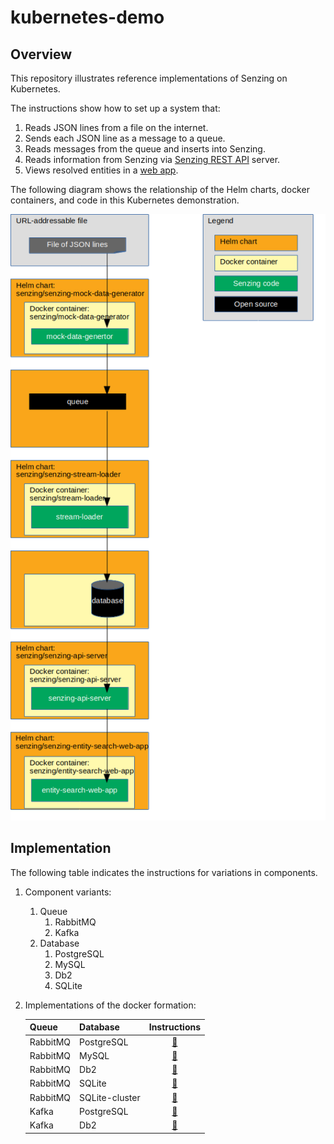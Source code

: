 # kubernetes-demo

## Overview

This repository illustrates reference implementations of Senzing on Kubernetes.

The instructions show how to set up a system that:

1. Reads JSON lines from a file on the internet.
1. Sends each JSON line as a message to a queue.
1. Reads messages from the queue and inserts into Senzing.
1. Reads information from Senzing via [Senzing REST API](https://github.com/Senzing/senzing-rest-api) server.
1. Views resolved entities in a [web app](https://github.com/Senzing/entity-search-web-app).

The following diagram shows the relationship of the Helm charts, docker containers, and code in this Kubernetes demonstration.

![Image of architecture](docs/img-architecture/architecture.png)

## Implementation

The following table indicates the instructions for variations in components.

1. Component variants:
    1. Queue
        1. RabbitMQ
        1. Kafka
    1. Database
        1. PostgreSQL
        1. MySQL
        1. Db2
        1. SQLite
1. Implementations of the docker formation:

    | Queue    | Database       | Instructions   |
    |----------|----------------|:--------------:|
    | RabbitMQ | PostgreSQL     | [:page_facing_up:](docs/helm-rabbitmq-postgresql/README.md) |
    | RabbitMQ | MySQL          | [:page_facing_up:](docs/helm-rabbitmq-mysql/README.md) |
    | RabbitMQ | Db2            | [:page_facing_up:](docs/helm-rabbitmq-db2/README.md) |
    | RabbitMQ | SQLite         | [:page_facing_up:](docs/helm-rabbitmq-sqlite/README.md) |
    | RabbitMQ | SQLite-cluster | [:page_facing_up:](docs/helm-rabbitmq-sqlite-cluster/README.md) |
    | Kafka    | PostgreSQL     | [:page_facing_up:](docs/helm-kafka-postgresql/README.md) |
    | Kafka    | Db2            | [:page_facing_up:](docs/helm-kafka-db2/README.md) |
